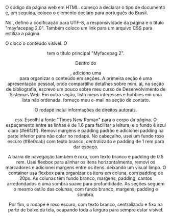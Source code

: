 O código da página web em HTML.
começo  a declarar o tipo de documento e, em seguida, coloco o elemento <html> declaro para português do Brasil.

No <head>, defino a codificação para UTF-8, a responsividade da página e o título "mayfacepag 2.0".
Também coloco um link para um arquivo CSS para estiliza a página.

O <body> cloco o conteúdo visível. O <header> tem o título principal "Myfacepag 2".

Dentro do <main>, adiciono uma <div> para organizar o conteúdo em seções.
A primeira seção é uma apresentação pessoal,
onde compartilho detalhes sobre mim. ai, na seção de bibliografia, escrevo um pouco sobre meu curso de Desenvolvimento de Sistemas Web.
Em outra seção, listo meus interesses e hobbies em uma lista não ordenada.  forneço meu e-mail na seção de contato.

O rodapé inclui informações de direitos autorais.



css.
Escolhi a fonte "Times New Roman" para o corpo da página. O espaçamento entre as linhas é de 1.6 para facilitar a leitura, 
e o fundo é azul claro (#e6f2ff). Removi margens e padding padrão e adicionei padding na parte inferior para não colar no rodapé.
No cabeçalho, usei um fundo roxo escuro (#8e0cab) com texto branco, centralizado e padding de 1 rem para dar espaço.

A barra de navegação também é roxa, com texto branco e padding de 0.5 rem. Usei flexbox para alinhar os itens horizontalmente,
removi os marcadores e adicionei margens entre os itens. deixando um visual limpo.
O container usa flexbox para organizar os itens em coluna, com padding de 20px.
As colunas têm fundo branco, margens, padding, cantos arredondados e uma sombra suave para profundidade.
As seções seguem o mesmo estilo das colunas, com fundo branco, margens, padding e sombra.

Por fim, o rodapé é roxo escuro, com texto branco, centralizado e fixo na parte de baixo da tela, ocupando toda a largura para sempre estar visível.

